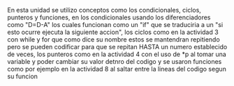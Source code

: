 En esta unidad se utilizo conceptos como los condicionales, ciclos, punteros y funciones, en los condicionales usando los diferenciadores como "D=D-A" los cuales funcionan como un "if" que se traduciria a un "si esto ocurre
ejecuta la siguiente accion", los ciclos como en la actividad 3 con while y for que como dice su nombre  estos se mantendran repitiendo pero se pueden codificar para que se repitan HASTA un numero establecido de veces, los
punteros  como en la actividad 4 con el uso de *p  al tomar una variable y poder cambiar su valor detnro del codigo y se usaron funciones como por ejemplo en la actividad 8 al saltar entre la lineas del codigo segun su funcion

